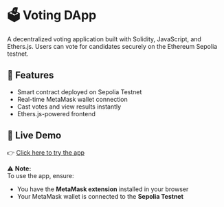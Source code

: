 # 🗳️ Voting DApp

A decentralized voting application built with Solidity, JavaScript, and Ethers.js. Users can vote for candidates securely on the Ethereum Sepolia testnet.

## 🚀 Features
- Smart contract deployed on Sepolia Testnet
- Real-time MetaMask wallet connection
- Cast votes and view results instantly
- Ethers.js-powered frontend

## 🔗 Live Demo  
👉 [Click here to try the app](https://vodap.netlify.app/)

⚠️ **Note:**  
To use the app, ensure:
- You have the **MetaMask extension** installed in your browser  
- Your MetaMask wallet is connected to the **Sepolia Testnet**
